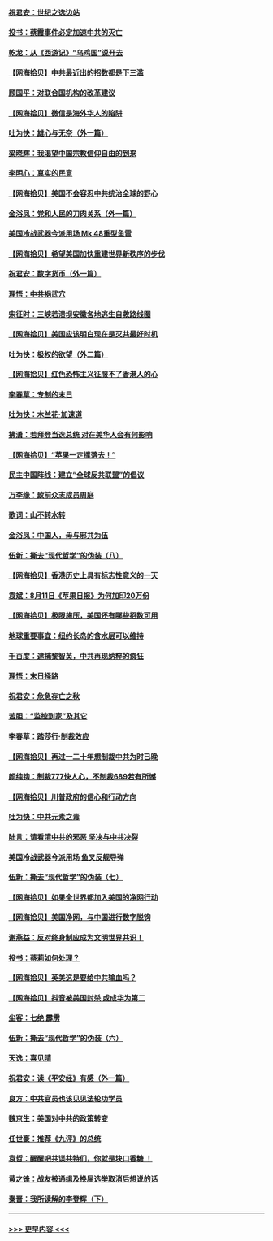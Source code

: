 #### [祝君安：世纪之选边站](../pages/nsc993/n12342382.md?t=08200202) 
#### [投书：蔡霞事件必定加速中共的灭亡](../pages/nsc993/n12341881.md?t=08200202) 
#### [乾龙：从《西游记》“乌鸡国”说开去](../pages/nsc993/n12341690.md?t=08200202) 
#### [【网海拾贝】中共最近出的招数都是下三滥](../pages/nsc993/n12341593.md?t=08200202) 
#### [顾国平：对联合国机构的改革建议](../pages/nsc993/n12339928.md?t=08200202) 
#### [【网海拾贝】微信是海外华人的陷阱](../pages/nsc993/n12338868.md?t=08200202) 
#### [吐为快：雄心与无奈（外一篇）](../pages/nsc993/n12338132.md?t=08200202) 
#### [梁晓辉：我渴望中国宗教信仰自由的到来](../pages/nsc993/n12336657.md?t=08200202) 
#### [李明心：真实的民意](../pages/nsc993/n12336089.md?t=08200202) 
#### [【网海拾贝】美国不会容忍中共统治全球的野心](../pages/nsc993/n12336063.md?t=08200202) 
#### [金浴凤：党和人民的刀肉关系（外一篇）](../pages/nsc993/n12335834.md?t=08200202) 
#### [美国冷战武器今派用场 Mk 48重型鱼雷](../pages/nsc993/n12335354.md?t=08200202) 
#### [【网海拾贝】希望美国加快重建世界新秩序的步伐](../pages/nsc993/n12334224.md?t=08200202) 
#### [祝君安：数字货币（外一篇）](../pages/nsc993/n12334186.md?t=08200202) 
#### [理悟：中共祸武穴](../pages/nsc993/n12333962.md?t=08200202) 
#### [宋征时：三峡若溃坝安徽各地逃生自救路线图](../pages/nsc993/n12332450.md?t=08200202) 
#### [【网海拾贝】美国应该明白现在是灭共最好时机](../pages/nsc993/n12332313.md?t=08200202) 
#### [吐为快：极权的欲望（外二篇）](../pages/nsc993/n12332089.md?t=08200202) 
#### [【网海拾贝】红色恐怖主义征服不了香港人的心](../pages/nsc993/n12329296.md?t=08200202) 
#### [李春草：专制的末日](../pages/nsc993/n12329079.md?t=08200202) 
#### [吐为快：木兰花‧加速道](../pages/nsc993/n12327366.md?t=08200202) 
#### [拂潇：若拜登当选总统 对在美华人会有何影响](../pages/nsc993/n12295996.md?t=08200202) 
#### [【网海拾贝】“苹果一定撑落去！”](../pages/nsc993/n12326784.md?t=08200202) 
#### [民主中国阵线：建立“全球反共联盟”的倡议](../pages/nsc993/n12324177.md?t=08200202) 
#### [万李缘：致前众志成员周庭](../pages/nsc993/n12324635.md?t=08200202) 
#### [歌词：山不转水转](../pages/nsc993/n12324599.md?t=08200202) 
#### [金浴凤：中国人，毋与邪共为伍](../pages/nsc993/n12324257.md?t=08200202) 
#### [伍新：撕去“现代哲学”的伪装（八）](../pages/nsc993/n12324188.md?t=08200202) 
#### [【网海拾贝】香港历史上具有标志性意义的一天](../pages/nsc993/n12324021.md?t=08200202) 
#### [袁斌：8月11日《苹果日报》为何加印20万份](../pages/nsc993/n12323955.md?t=08200202) 
#### [【网海拾贝】极限施压，美国还有哪些招数可用](../pages/nsc993/n12322512.md?t=08200202) 
#### [地球重要事宜：纽约长岛的含水层可以维持](../pages/nsc993/n12321844.md?t=08200202) 
#### [千百度：逮捕黎智英，中共再现纳粹的疯狂](../pages/nsc993/n12321777.md?t=08200202) 
#### [理悟：末日择路](../pages/nsc993/n12320812.md?t=08200202) 
#### [祝君安：危急存亡之秋](../pages/nsc993/n12320795.md?t=08200202) 
#### [苦胆：“监控到家”及其它](../pages/nsc993/n12320751.md?t=08200202) 
#### [李春草：踏莎行·制裁效应](../pages/nsc993/n12318290.md?t=08200202) 
#### [【网海拾贝】再过一二十年想制裁中共为时已晚](../pages/nsc993/n12318195.md?t=08200202) 
#### [颜纯钩：制裁777快人心，不制裁689若有所憾](../pages/nsc993/n12316912.md?t=08200202) 
#### [【网海拾贝】川普政府的信心和行动方向](../pages/nsc993/n12316673.md?t=08200202) 
#### [吐为快：中共元素之毒](../pages/nsc993/n12316547.md?t=08200202) 
#### [陆言：请看清中共的邪恶 坚决与中共决裂](../pages/nsc993/n12315784.md?t=08200202) 
#### [美国冷战武器今派用场 鱼叉反舰导弹](../pages/nsc993/n12316258.md?t=08200202) 
#### [伍新：撕去“现代哲学”的伪装（七）](../pages/nsc993/n12315846.md?t=08200202) 
#### [【网海拾贝】如果全世界都加入美国的净网行动](../pages/nsc993/n12315588.md?t=08200202) 
#### [【网海拾贝】美国净网，与中国进行数字脱钩](../pages/nsc993/n12312813.md?t=08200202) 
#### [谢燕益：反对终身制应成为文明世界共识！](../pages/nsc993/n12310465.md?t=08200202) 
#### [投书：蔡莉如何处理？](../pages/nsc993/n12310224.md?t=08200202) 
#### [【网海拾贝】英美这是要给中共输血吗？](../pages/nsc993/n12307646.md?t=08200202) 
#### [【网海拾贝】抖音被美国封杀 或成华为第二](../pages/nsc993/n12305277.md?t=08200202) 
#### [尘客：七绝 霹雳](../pages/nsc993/n12304053.md?t=08200202) 
#### [伍新：撕去“现代哲学”的伪装（六）](../pages/nsc993/n12303243.md?t=08200202) 
#### [天逸：喜见晴](../pages/nsc993/n12303226.md?t=08200202) 
#### [祝君安：读《平安经》有感（外一篇）](../pages/nsc993/n12303170.md?t=08200202) 
#### [良方：中共官员也该见见法轮功学员](../pages/nsc993/n12302985.md?t=08200202) 
#### [魏京生：美国对中共的政策转变](../pages/nsc993/n12302929.md?t=08200202) 
#### [任世豪：推荐《九评》的总统](../pages/nsc993/n12302838.md?t=08200202) 
#### [袁哲：醒醒吧共谍共特们，你就是块口香糖 ！](../pages/nsc993/n12302678.md?t=08200202) 
#### [黄之锋：战友被通缉及换届选举取消后想说的话](../pages/nsc993/n12302681.md?t=08200202) 
#### [秦晋：我所读解的李登辉（下）](../pages/nsc993/n12302171.md?t=08200202) 

----
#### [ >>> 更早内容 <<< ](../indexes/nsc993-earlier.md)
